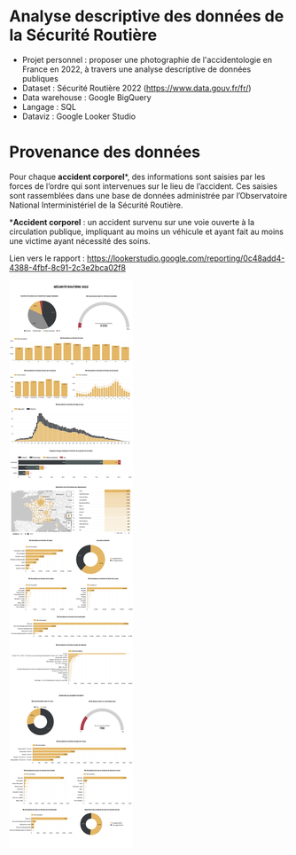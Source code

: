 # Analyse descriptive des données de la Sécurité Routière
- Projet personnel : proposer une photographie de l'accidentologie en France en 2022, à travers une analyse descriptive de données publiques
- Dataset : Sécurité Routière 2022 (https://www.data.gouv.fr/fr/)
- Data warehouse : Google BigQuery
- Langage : SQL
- Dataviz : Google Looker Studio

# Provenance des données
Pour chaque **accident corporel***, des informations sont saisies par les forces de l’ordre qui sont intervenues sur le lieu de l’accident. Ces saisies sont rassemblées dans une base de données administrée par l’Observatoire National Interministériel de la Sécurité Routière.

***Accident corporel** : un accident survenu sur une voie ouverte à la circulation publique, impliquant au moins un véhicule et ayant fait au moins une victime ayant nécessité des soins.

Lien vers le rapport : https://lookerstudio.google.com/reporting/0c48add4-4388-4fbf-8c91-2c3e2bca02f8

![](https://github.com/NoChip247/Securite-Routiere/blob/3087052c1e209af8e60c3d8be9a0cf267048eca8/assets/images/Se%CC%81curite%CC%81_routie%CC%80re_2022.png)
